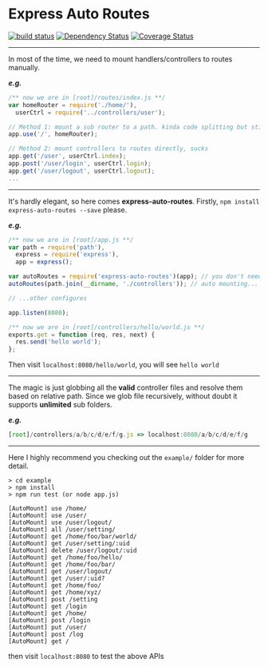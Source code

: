 # Express Auto Routes
[![build status][travis-image]][travis-url]
[![Dependency Status][dep-image]][dep-url]
[![Coverage Status][cov-img]][cov-url]

---------
In most of the time, we need to mount handlers/controllers to routes manually.  

***e.g.***

```javascript
/** now we are in [root]/routes/index.js **/
var homeRouter = require('./home/'),
  userCtrl = require('../controllers/user');

// Method 1: mount a sub router to a path. kinda code splitting but still complicated
app.use('/', homeRouter);

// Method 2: mount controllers to routes directly, sucks
app.get('/user', userCtrl.index);
app.post('/user/login', userCtrl.login);
app.get('/user/logout', userCtrl.logout);
...
```

----------
It's hardly elegant, so here comes **express-auto-routes**.
Firstly, ```npm install express-auto-routes --save``` please.

***e.g.***

```javascript
/** now we are in [root]/app.js **/
var path = require('path'),
  express = require('express'),
  app = express();

var autoRoutes = require('express-auto-routes')(app); // you don't need a `routes` folder now
autoRoutes(path.join(__dirname, './controllers')); // auto mounting... done!

// ...other configures

app.listen(8080);
```

```javascript
/** now we are in [root]/controllers/hello/world.js **/
exports.get = function (req, res, next) {
  res.send('hello world');
};
```

Then visit `localhost:8080/hello/world`, you will see `hello world`

----------
The magic is just globbing all the **valid** controller files and resolve them based on relative path.
Since we glob file recursively, without doubt it supports **unlimited** sub folders.

***e.g.***
```javascript
[root]/controllers/a/b/c/d/e/f/g.js => localhost:8080/a/b/c/d/e/f/g
```


----------
Here I highly recommend you checking out the `example/` folder for more detail.

```
> cd example
> npm install
> npm run test (or node app.js)

[AutoMount] use /home/
[AutoMount] use /user/
[AutoMount] use /user/logout/
[AutoMount] all /user/setting/
[AutoMount] get /home/foo/bar/world/
[AutoMount] get /user/setting/:uid
[AutoMount] delete /user/logout/:uid
[AutoMount] get /home/foo/hello/
[AutoMount] get /home/foo/bar/
[AutoMount] get /user/logout/
[AutoMount] get /user/:uid?
[AutoMount] get /home/foo/
[AutoMount] get /home/xyz/
[AutoMount] post /setting
[AutoMount] get /login
[AutoMount] get /home/
[AutoMount] post /login
[AutoMount] put /user/
[AutoMount] post /log
[AutoMount] get /
```

then visit `localhost:8080` to test the above APIs

[travis-image]: https://secure.travis-ci.org/kenberkeley/express-auto-routes.svg?branch=master
[travis-url]: https://travis-ci.org/kenberkeley/express-auto-routes
[dep-image]: http://david-dm.org/kenberkeley/express-auto-routes.svg?style=flat-square
[dep-url]:http://david-dm.org/kenberkeley/express-auto-routes
[cov-img]:https://coveralls.io/repos/kenberkeley/express-auto-routes/badge.svg?branch=master&service=github
[cov-url]:https://coveralls.io/github/kenberkeley/express-auto-routes?branch=master
